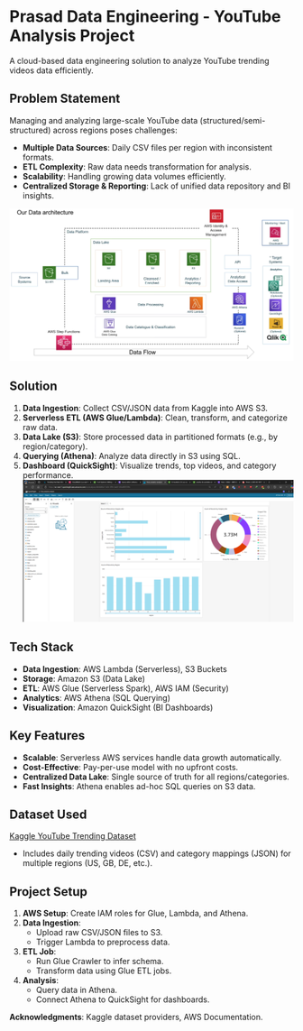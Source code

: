 # Prasad Data Engineering - YouTube Analysis Project 

A cloud-based data engineering solution to analyze YouTube trending videos data efficiently.

## Problem Statement
Managing and analyzing large-scale YouTube data (structured/semi-structured) across regions poses challenges:
- **Multiple Data Sources**: Daily CSV files per region with inconsistent formats.
- **ETL Complexity**: Raw data needs transformation for analysis.
- **Scalability**: Handling growing data volumes efficiently.
- **Centralized Storage & Reporting**: Lack of unified data repository and BI insights.

![AWS Architecture](architecture.jpeg.png)

## Solution
1. **Data Ingestion**: Collect CSV/JSON data from Kaggle into AWS S3.
2. **Serverless ETL (AWS Glue/Lambda)**: Clean, transform, and categorize raw data.
3. **Data Lake (S3)**: Store processed data in partitioned formats (e.g., by region/category).
4. **Querying (Athena)**: Analyze data directly in S3 using SQL.
5. **Dashboard (QuickSight)**: Visualize trends, top videos, and category performance.
![AWS Architecture](Analysis.png)

## Tech Stack
- **Data Ingestion**: AWS Lambda (Serverless), S3 Buckets
- **Storage**: Amazon S3 (Data Lake)
- **ETL**: AWS Glue (Serverless Spark), AWS IAM (Security)
- **Analytics**: AWS Athena (SQL Querying)
- **Visualization**: Amazon QuickSight (BI Dashboards)

## Key Features
- **Scalable**: Serverless AWS services handle data growth automatically.
- **Cost-Effective**: Pay-per-use model with no upfront costs.
- **Centralized Data Lake**: Single source of truth for all regions/categories.
- **Fast Insights**: Athena enables ad-hoc SQL queries on S3 data.

## Dataset Used
[Kaggle YouTube Trending Dataset](https://www.kaggle.com/datasets/datasnaek/youtube-new)  
- Includes daily trending videos (CSV) and category mappings (JSON) for multiple regions (US, GB, DE, etc.).

## Project Setup
1. **AWS Setup**: Create IAM roles for Glue, Lambda, and Athena.
2. **Data Ingestion**: 
   - Upload raw CSV/JSON files to S3.
   - Trigger Lambda to preprocess data.
3. **ETL Job**: 
   - Run Glue Crawler to infer schema.
   - Transform data using Glue ETL jobs.
4. **Analysis**:
   - Query data in Athena.
   - Connect Athena to QuickSight for dashboards.

**Acknowledgments**: Kaggle dataset providers, AWS Documentation.
